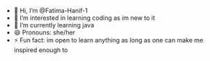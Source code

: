 - 👋 Hi, I’m @Fatima-Hanif-1
- 👀 I’m interested in learning coding as im new to it
- 🌱 I’m currently learning java
- 😄 Pronouns: she/her
- ⚡ Fun fact: im open to learn anything as long as one can make me inspired enough to 

<!---
Fatima-Hanif-1/Fatima-Hanif-1 is a ✨ special ✨ repository because its `README.md` (this file) appears on your GitHub profile.
You can click the Preview link to take a look at your changes.
--->

